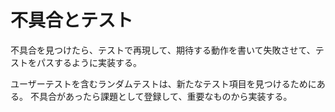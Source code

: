 # 不具合とテスト

不具合を見つけたら、テストで再現して、期待する動作を書いて失敗させて、テストをパスするように実装する。

ユーザーテストを含むランダムテストは、新たなテスト項目を見つけるためにある。
不具合があったら課題として登録して、重要なものから実装する。
